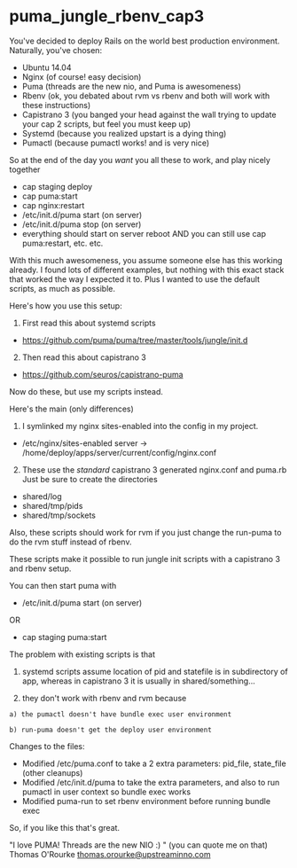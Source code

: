 puma_jungle_rbenv_cap3
======================


You've decided to deploy Rails on the world best production environment. Naturally, you've chosen:
* Ubuntu 14.04
* Nginx (of course! easy decision)
* Puma (threads are the new nio, and Puma is awesomeness)
* Rbenv (ok, you debated about rvm vs rbenv and both will work with these instructions)
* Capistrano 3 (you banged your head against the wall trying to update your cap 2 scripts, but feel you must keep up)
* Systemd (because you realized upstart is a dying thing)
* Pumactl (because pumactl works! and is very nice)

So at the end of the day you *want* you all these to work, and play nicely together
- cap staging deploy
- cap puma:start
- cap nginx:restart
- /etc/init.d/puma start (on server)
- /etc/init.d/puma stop (on server)
- everything should start on server reboot AND you can still use cap puma:restart, etc.
etc.

With this much awesomeness, you assume someone else has this working already. I found lots of different examples, but nothing with this exact stack that worked the way I expected it to. Plus I wanted to use the default scripts, as much as possible.

Here's how you use this setup:
1. First read this about systemd scripts
* https://github.com/puma/puma/tree/master/tools/jungle/init.d

2. Then read this about capistrano 3
* https://github.com/seuros/capistrano-puma

Now do these, but use my scripts instead.

Here's the main (only differences)
1. I symlinked my nginx sites-enabled into the config in my project.
* /etc/nginx/sites-enabled
server -> /home/deploy/apps/server/current/config/nginx.conf
2. These use the *standard* capistrano 3 generated nginx.conf and puma.rb
Just be sure to create the directories 
* shared/log
* shared/tmp/pids
* shared/tmp/sockets 

Also, these scripts should work for rvm if you just change the run-puma to do the rvm stuff instead of rbenv.

These scripts make it possible to run jungle init scripts with a capistrano 3 and rbenv setup.

You can then start puma with
* /etc/init.d/puma start (on server)

OR
* cap staging puma:start


The problem with existing scripts is that
  1) systemd scripts assume location of pid and statefile is in subdirectory of app, whereas in capistrano 3 it is usually in shared/something...
  
  2) they don't work with rbenv and rvm because

	a) the pumactl doesn't have bundle exec user environment

	b) run-puma doesn't get the deploy user environment

Changes to the files:
* Modified /etc/puma.conf to take a 2 extra parameters: pid_file, state_file (other cleanups)
* Modified /etc/init.d/puma to take the extra parameters, and also to run pumactl in user context so bundle exec works
* Modified puma-run to set rbenv environment before running bundle exec

So, if you like this that's great. 

"I love PUMA! Threads are the new NIO :) " (you can quote me on that)
Thomas O'Rourke
<thomas.orourke@upstreaminno.com>
